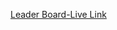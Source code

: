 <a href="https://leader-board-bootstrap-site.netlify.app/" target="_blank">Leader Board-Live Link</a>
